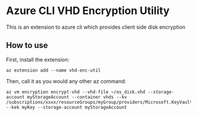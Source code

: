 # Azure CLI VHD Encryption Utility #
This is an extension to azure cli which provides client side disk encryption 

## How to use ##
First, install the extension:
```
az extension add --name vhd-enc-util
```

Then, call it as you would any other az command:
```
az vm encryption encrypt-vhd --vhd-file ~/os_disk.vhd --storage-account myStorageAccount --container vhds --kv /subscriptions/xxxx/resourceGroups/myGroup/providers/Microsoft.KeyVault/vaults/myVault --kek myKey --storage-account myStorageAccount 
```